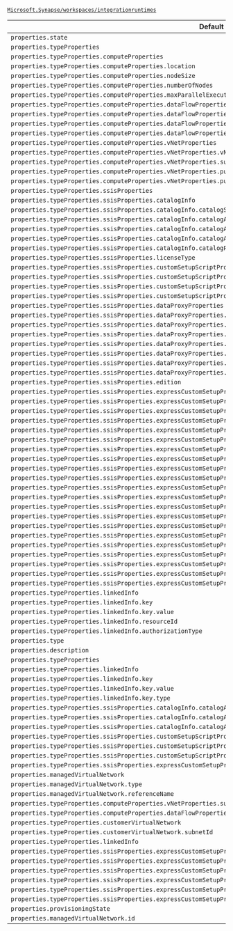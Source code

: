 [`Microsoft.Synapse/workspaces/integrationruntimes`](https://docs.microsoft.com/en-us/azure/templates/microsoft.synapse/workspaces/integrationruntimes)

| Default Path | Alias |
|---|---|
| `properties.state` | `Microsoft.Synapse/workspaces/integrationRuntimes/Managed.state` |
| `properties.typeProperties` | `Microsoft.Synapse/workspaces/integrationRuntimes/Managed.typeProperties` |
| `properties.typeProperties.computeProperties` | `Microsoft.Synapse/workspaces/integrationRuntimes/Managed.typeProperties.computeProperties` |
| `properties.typeProperties.computeProperties.location` | `Microsoft.Synapse/workspaces/integrationRuntimes/Managed.typeProperties.computeProperties.location` |
| `properties.typeProperties.computeProperties.nodeSize` | `Microsoft.Synapse/workspaces/integrationRuntimes/Managed.typeProperties.computeProperties.nodeSize` |
| `properties.typeProperties.computeProperties.numberOfNodes` | `Microsoft.Synapse/workspaces/integrationRuntimes/Managed.typeProperties.computeProperties.numberOfNodes` |
| `properties.typeProperties.computeProperties.maxParallelExecutionsPerNode` | `Microsoft.Synapse/workspaces/integrationRuntimes/Managed.typeProperties.computeProperties.maxParallelExecutionsPerNode` |
| `properties.typeProperties.computeProperties.dataFlowProperties` | `Microsoft.Synapse/workspaces/integrationRuntimes/Managed.typeProperties.computeProperties.dataFlowProperties` |
| `properties.typeProperties.computeProperties.dataFlowProperties.computeType` | `Microsoft.Synapse/workspaces/integrationRuntimes/Managed.typeProperties.computeProperties.dataFlowProperties.computeType` |
| `properties.typeProperties.computeProperties.dataFlowProperties.coreCount` | `Microsoft.Synapse/workspaces/integrationRuntimes/Managed.typeProperties.computeProperties.dataFlowProperties.coreCount` |
| `properties.typeProperties.computeProperties.dataFlowProperties.timeToLive` | `Microsoft.Synapse/workspaces/integrationRuntimes/Managed.typeProperties.computeProperties.dataFlowProperties.timeToLive` |
| `properties.typeProperties.computeProperties.vNetProperties` | `Microsoft.Synapse/workspaces/integrationRuntimes/Managed.typeProperties.computeProperties.vNetProperties` |
| `properties.typeProperties.computeProperties.vNetProperties.vNetId` | `Microsoft.Synapse/workspaces/integrationRuntimes/Managed.typeProperties.computeProperties.vNetProperties.vNetId` |
| `properties.typeProperties.computeProperties.vNetProperties.subnet` | `Microsoft.Synapse/workspaces/integrationRuntimes/Managed.typeProperties.computeProperties.vNetProperties.subnet` |
| `properties.typeProperties.computeProperties.vNetProperties.publicIPs` | `Microsoft.Synapse/workspaces/integrationRuntimes/Managed.typeProperties.computeProperties.vNetProperties.publicIPs` |
| `properties.typeProperties.computeProperties.vNetProperties.publicIPs[*]` | `Microsoft.Synapse/workspaces/integrationRuntimes/Managed.typeProperties.computeProperties.vNetProperties.publicIPs[*]` |
| `properties.typeProperties.ssisProperties` | `Microsoft.Synapse/workspaces/integrationRuntimes/Managed.typeProperties.ssisProperties` |
| `properties.typeProperties.ssisProperties.catalogInfo` | `Microsoft.Synapse/workspaces/integrationRuntimes/Managed.typeProperties.ssisProperties.catalogInfo` |
| `properties.typeProperties.ssisProperties.catalogInfo.catalogServerEndpoint` | `Microsoft.Synapse/workspaces/integrationRuntimes/Managed.typeProperties.ssisProperties.catalogInfo.catalogServerEndpoint` |
| `properties.typeProperties.ssisProperties.catalogInfo.catalogAdminUserName` | `Microsoft.Synapse/workspaces/integrationRuntimes/Managed.typeProperties.ssisProperties.catalogInfo.catalogAdminUserName` |
| `properties.typeProperties.ssisProperties.catalogInfo.catalogAdminPassword` | `Microsoft.Synapse/workspaces/integrationRuntimes/Managed.typeProperties.ssisProperties.catalogInfo.catalogAdminPassword` |
| `properties.typeProperties.ssisProperties.catalogInfo.catalogAdminPassword.value` | `Microsoft.Synapse/workspaces/integrationRuntimes/Managed.typeProperties.ssisProperties.catalogInfo.catalogAdminPassword.value` |
| `properties.typeProperties.ssisProperties.catalogInfo.catalogPricingTier` | `Microsoft.Synapse/workspaces/integrationRuntimes/Managed.typeProperties.ssisProperties.catalogInfo.catalogPricingTier` |
| `properties.typeProperties.ssisProperties.licenseType` | `Microsoft.Synapse/workspaces/integrationRuntimes/Managed.typeProperties.ssisProperties.licenseType` |
| `properties.typeProperties.ssisProperties.customSetupScriptProperties` | `Microsoft.Synapse/workspaces/integrationRuntimes/Managed.typeProperties.ssisProperties.customSetupScriptProperties` |
| `properties.typeProperties.ssisProperties.customSetupScriptProperties.blobContainerUri` | `Microsoft.Synapse/workspaces/integrationRuntimes/Managed.typeProperties.ssisProperties.customSetupScriptProperties.blobContainerUri` |
| `properties.typeProperties.ssisProperties.customSetupScriptProperties.sasToken` | `Microsoft.Synapse/workspaces/integrationRuntimes/Managed.typeProperties.ssisProperties.customSetupScriptProperties.sasToken` |
| `properties.typeProperties.ssisProperties.customSetupScriptProperties.sasToken.value` | `Microsoft.Synapse/workspaces/integrationRuntimes/Managed.typeProperties.ssisProperties.customSetupScriptProperties.sasToken.value` |
| `properties.typeProperties.ssisProperties.dataProxyProperties` | `Microsoft.Synapse/workspaces/integrationRuntimes/Managed.typeProperties.ssisProperties.dataProxyProperties` |
| `properties.typeProperties.ssisProperties.dataProxyProperties.connectVia` | `Microsoft.Synapse/workspaces/integrationRuntimes/Managed.typeProperties.ssisProperties.dataProxyProperties.connectVia` |
| `properties.typeProperties.ssisProperties.dataProxyProperties.connectVia.type` | `Microsoft.Synapse/workspaces/integrationRuntimes/Managed.typeProperties.ssisProperties.dataProxyProperties.connectVia.type` |
| `properties.typeProperties.ssisProperties.dataProxyProperties.connectVia.referenceName` | `Microsoft.Synapse/workspaces/integrationRuntimes/Managed.typeProperties.ssisProperties.dataProxyProperties.connectVia.referenceName` |
| `properties.typeProperties.ssisProperties.dataProxyProperties.stagingLinkedService` | `Microsoft.Synapse/workspaces/integrationRuntimes/Managed.typeProperties.ssisProperties.dataProxyProperties.stagingLinkedService` |
| `properties.typeProperties.ssisProperties.dataProxyProperties.stagingLinkedService.type` | `Microsoft.Synapse/workspaces/integrationRuntimes/Managed.typeProperties.ssisProperties.dataProxyProperties.stagingLinkedService.type` |
| `properties.typeProperties.ssisProperties.dataProxyProperties.stagingLinkedService.referenceName` | `Microsoft.Synapse/workspaces/integrationRuntimes/Managed.typeProperties.ssisProperties.dataProxyProperties.stagingLinkedService.referenceName` |
| `properties.typeProperties.ssisProperties.dataProxyProperties.path` | `Microsoft.Synapse/workspaces/integrationRuntimes/Managed.typeProperties.ssisProperties.dataProxyProperties.path` |
| `properties.typeProperties.ssisProperties.edition` | `Microsoft.Synapse/workspaces/integrationRuntimes/Managed.typeProperties.ssisProperties.edition` |
| `properties.typeProperties.ssisProperties.expressCustomSetupProperties` | `Microsoft.Synapse/workspaces/integrationRuntimes/Managed.typeProperties.ssisProperties.expressCustomSetupProperties` |
| `properties.typeProperties.ssisProperties.expressCustomSetupProperties[*]` | `Microsoft.Synapse/workspaces/integrationRuntimes/Managed.typeProperties.ssisProperties.expressCustomSetupProperties[*]` |
| `properties.typeProperties.ssisProperties.expressCustomSetupProperties[*].typeProperties` | `Microsoft.Synapse/workspaces/integrationRuntimes/Managed.typeProperties.ssisProperties.expressCustomSetupProperties[*].CmdkeySetup.typeProperties` |
| `properties.typeProperties.ssisProperties.expressCustomSetupProperties[*].typeProperties.password` | `Microsoft.Synapse/workspaces/integrationRuntimes/Managed.typeProperties.ssisProperties.expressCustomSetupProperties[*].CmdkeySetup.typeProperties.password.SecureString` |
| `properties.typeProperties.ssisProperties.expressCustomSetupProperties[*].typeProperties.password.value` | `Microsoft.Synapse/workspaces/integrationRuntimes/Managed.typeProperties.ssisProperties.expressCustomSetupProperties[*].CmdkeySetup.typeProperties.password.SecureString.value` |
| `properties.typeProperties.ssisProperties.expressCustomSetupProperties[*].typeProperties.password.store` | `Microsoft.Synapse/workspaces/integrationRuntimes/Managed.typeProperties.ssisProperties.expressCustomSetupProperties[*].CmdkeySetup.typeProperties.password.AzureKeyVaultSecret.store` |
| `properties.typeProperties.ssisProperties.expressCustomSetupProperties[*].typeProperties.password.store.type` | `Microsoft.Synapse/workspaces/integrationRuntimes/Managed.typeProperties.ssisProperties.expressCustomSetupProperties[*].CmdkeySetup.typeProperties.password.AzureKeyVaultSecret.store.type` |
| `properties.typeProperties.ssisProperties.expressCustomSetupProperties[*].typeProperties.password.store.referenceName` | `Microsoft.Synapse/workspaces/integrationRuntimes/Managed.typeProperties.ssisProperties.expressCustomSetupProperties[*].CmdkeySetup.typeProperties.password.AzureKeyVaultSecret.store.referenceName` |
| `properties.typeProperties.ssisProperties.expressCustomSetupProperties[*].typeProperties.password.store.parameters` | `Microsoft.Synapse/workspaces/integrationRuntimes/Managed.typeProperties.ssisProperties.expressCustomSetupProperties[*].CmdkeySetup.typeProperties.password.AzureKeyVaultSecret.store.parameters` |
| `properties.typeProperties.ssisProperties.expressCustomSetupProperties[*].typeProperties.password.type` | `Microsoft.Synapse/workspaces/integrationRuntimes/Managed.typeProperties.ssisProperties.expressCustomSetupProperties[*].CmdkeySetup.typeProperties.password.type` |
| `properties.typeProperties.ssisProperties.expressCustomSetupProperties[*].typeProperties.variableName` | `Microsoft.Synapse/workspaces/integrationRuntimes/Managed.typeProperties.ssisProperties.expressCustomSetupProperties[*].EnvironmentVariableSetup.typeProperties.variableName` |
| `properties.typeProperties.ssisProperties.expressCustomSetupProperties[*].typeProperties.variableValue` | `Microsoft.Synapse/workspaces/integrationRuntimes/Managed.typeProperties.ssisProperties.expressCustomSetupProperties[*].EnvironmentVariableSetup.typeProperties.variableValue` |
| `properties.typeProperties.ssisProperties.expressCustomSetupProperties[*].typeProperties.componentName` | `Microsoft.Synapse/workspaces/integrationRuntimes/Managed.typeProperties.ssisProperties.expressCustomSetupProperties[*].ComponentSetup.typeProperties.componentName` |
| `properties.typeProperties.ssisProperties.expressCustomSetupProperties[*].typeProperties.licenseKey` | `Microsoft.Synapse/workspaces/integrationRuntimes/Managed.typeProperties.ssisProperties.expressCustomSetupProperties[*].ComponentSetup.typeProperties.licenseKey.SecureString` |
| `properties.typeProperties.ssisProperties.expressCustomSetupProperties[*].typeProperties.licenseKey.value` | `Microsoft.Synapse/workspaces/integrationRuntimes/Managed.typeProperties.ssisProperties.expressCustomSetupProperties[*].ComponentSetup.typeProperties.licenseKey.SecureString.value` |
| `properties.typeProperties.ssisProperties.expressCustomSetupProperties[*].typeProperties.licenseKey.store` | `Microsoft.Synapse/workspaces/integrationRuntimes/Managed.typeProperties.ssisProperties.expressCustomSetupProperties[*].ComponentSetup.typeProperties.licenseKey.AzureKeyVaultSecret.store` |
| `properties.typeProperties.ssisProperties.expressCustomSetupProperties[*].typeProperties.licenseKey.store.type` | `Microsoft.Synapse/workspaces/integrationRuntimes/Managed.typeProperties.ssisProperties.expressCustomSetupProperties[*].ComponentSetup.typeProperties.licenseKey.AzureKeyVaultSecret.store.type` |
| `properties.typeProperties.ssisProperties.expressCustomSetupProperties[*].typeProperties.licenseKey.store.referenceName` | `Microsoft.Synapse/workspaces/integrationRuntimes/Managed.typeProperties.ssisProperties.expressCustomSetupProperties[*].ComponentSetup.typeProperties.licenseKey.AzureKeyVaultSecret.store.referenceName` |
| `properties.typeProperties.ssisProperties.expressCustomSetupProperties[*].typeProperties.licenseKey.store.parameters` | `Microsoft.Synapse/workspaces/integrationRuntimes/Managed.typeProperties.ssisProperties.expressCustomSetupProperties[*].ComponentSetup.typeProperties.licenseKey.AzureKeyVaultSecret.store.parameters` |
| `properties.typeProperties.ssisProperties.expressCustomSetupProperties[*].typeProperties.licenseKey.type` | `Microsoft.Synapse/workspaces/integrationRuntimes/Managed.typeProperties.ssisProperties.expressCustomSetupProperties[*].ComponentSetup.typeProperties.licenseKey.type` |
| `properties.typeProperties.ssisProperties.expressCustomSetupProperties[*].type` | `Microsoft.Synapse/workspaces/integrationRuntimes/Managed.typeProperties.ssisProperties.expressCustomSetupProperties[*].type` |
| `properties.typeProperties.linkedInfo` | `Microsoft.Synapse/workspaces/integrationRuntimes/SelfHosted.typeProperties.linkedInfo.Key` |
| `properties.typeProperties.linkedInfo.key` | `Microsoft.Synapse/workspaces/integrationRuntimes/SelfHosted.typeProperties.linkedInfo.Key.key` |
| `properties.typeProperties.linkedInfo.key.value` | `Microsoft.Synapse/workspaces/integrationRuntimes/SelfHosted.typeProperties.linkedInfo.Key.key.value` |
| `properties.typeProperties.linkedInfo.resourceId` | `Microsoft.Synapse/workspaces/integrationRuntimes/SelfHosted.typeProperties.linkedInfo.RBAC.resourceId` |
| `properties.typeProperties.linkedInfo.authorizationType` | `Microsoft.Synapse/workspaces/integrationRuntimes/SelfHosted.typeProperties.linkedInfo.authorizationType` |
| `properties.type` | `Microsoft.Synapse/workspaces/integrationRuntimes/type` |
| `properties.description` | `Microsoft.Synapse/workspaces/integrationRuntimes/description` |
| `properties.typeProperties` | `Microsoft.Synapse/workspaces/integrationRuntimes/SelfHosted.typeProperties` |
| `properties.typeProperties.linkedInfo` | `Microsoft.Synapse/workspaces/integrationRuntimes/SelfHosted.typeProperties.linkedInfo.RBAC` |
| `properties.typeProperties.linkedInfo.key` | `Microsoft.Synapse/workspaces/integrationRuntimes/SelfHosted.typeProperties.linkedInfo.Key.key.SecureString` |
| `properties.typeProperties.linkedInfo.key.value` | `Microsoft.Synapse/workspaces/integrationRuntimes/SelfHosted.typeProperties.linkedInfo.Key.key.SecureString.value` |
| `properties.typeProperties.linkedInfo.key.type` | `Microsoft.Synapse/workspaces/integrationRuntimes/SelfHosted.typeProperties.linkedInfo.Key.key.type` |
| `properties.typeProperties.ssisProperties.catalogInfo.catalogAdminPassword` | `Microsoft.Synapse/workspaces/integrationRuntimes/Managed.typeProperties.ssisProperties.catalogInfo.catalogAdminPassword.SecureString` |
| `properties.typeProperties.ssisProperties.catalogInfo.catalogAdminPassword.value` | `Microsoft.Synapse/workspaces/integrationRuntimes/Managed.typeProperties.ssisProperties.catalogInfo.catalogAdminPassword.SecureString.value` |
| `properties.typeProperties.ssisProperties.catalogInfo.catalogAdminPassword.type` | `Microsoft.Synapse/workspaces/integrationRuntimes/Managed.typeProperties.ssisProperties.catalogInfo.catalogAdminPassword.type` |
| `properties.typeProperties.ssisProperties.customSetupScriptProperties.sasToken` | `Microsoft.Synapse/workspaces/integrationRuntimes/Managed.typeProperties.ssisProperties.customSetupScriptProperties.sasToken.SecureString` |
| `properties.typeProperties.ssisProperties.customSetupScriptProperties.sasToken.value` | `Microsoft.Synapse/workspaces/integrationRuntimes/Managed.typeProperties.ssisProperties.customSetupScriptProperties.sasToken.SecureString.value` |
| `properties.typeProperties.ssisProperties.customSetupScriptProperties.sasToken.type` | `Microsoft.Synapse/workspaces/integrationRuntimes/Managed.typeProperties.ssisProperties.customSetupScriptProperties.sasToken.type` |
| `properties.typeProperties.ssisProperties.expressCustomSetupProperties[*].typeProperties` | `Microsoft.Synapse/workspaces/integrationRuntimes/Managed.typeProperties.ssisProperties.expressCustomSetupProperties[*].ComponentSetup.typeProperties` |
| `properties.managedVirtualNetwork` | `Microsoft.Synapse/workspaces/integrationRuntimes/Managed.managedVirtualNetwork` |
| `properties.managedVirtualNetwork.type` | `Microsoft.Synapse/workspaces/integrationRuntimes/Managed.managedVirtualNetwork.type` |
| `properties.managedVirtualNetwork.referenceName` | `Microsoft.Synapse/workspaces/integrationRuntimes/Managed.managedVirtualNetwork.referenceName` |
| `properties.typeProperties.computeProperties.vNetProperties.subnetId` | `Microsoft.Synapse/workspaces/integrationRuntimes/Managed.typeProperties.computeProperties.vNetProperties.subnetId` |
| `properties.typeProperties.computeProperties.dataFlowProperties.cleanup` | `Microsoft.Synapse/workspaces/integrationRuntimes/Managed.typeProperties.computeProperties.dataFlowProperties.cleanup` |
| `properties.typeProperties.customerVirtualNetwork` | `Microsoft.Synapse/workspaces/integrationRuntimes/Managed.typeProperties.customerVirtualNetwork` |
| `properties.typeProperties.customerVirtualNetwork.subnetId` | `Microsoft.Synapse/workspaces/integrationRuntimes/Managed.typeProperties.customerVirtualNetwork.subnetId` |
| `properties.typeProperties.linkedInfo` | `Microsoft.Synapse/workspaces/integrationRuntimes/SelfHosted.typeProperties.linkedInfo` |
| `properties.typeProperties.ssisProperties.expressCustomSetupProperties[*]` | `Microsoft.Synapse/workspaces/integrationRuntimes/Managed.typeProperties.ssisProperties.expressCustomSetupProperties[*].ComponentSetup` |
| `properties.typeProperties.ssisProperties.expressCustomSetupProperties[*]` | `Microsoft.Synapse/workspaces/integrationRuntimes/Managed.typeProperties.ssisProperties.expressCustomSetupProperties[*].EnvironmentVariableSetup` |
| `properties.typeProperties.ssisProperties.expressCustomSetupProperties[*]` | `Microsoft.Synapse/workspaces/integrationRuntimes/Managed.typeProperties.ssisProperties.expressCustomSetupProperties[*].CmdkeySetup` |
| `properties.typeProperties.ssisProperties.expressCustomSetupProperties[*].typeProperties` | `Microsoft.Synapse/workspaces/integrationRuntimes/Managed.typeProperties.ssisProperties.expressCustomSetupProperties[*].EnvironmentVariableSetup.typeProperties` |
| `properties.typeProperties.ssisProperties.expressCustomSetupProperties[*].typeProperties.licenseKey` | `Microsoft.Synapse/workspaces/integrationRuntimes/Managed.typeProperties.ssisProperties.expressCustomSetupProperties[*].ComponentSetup.typeProperties.licenseKey` |
| `properties.typeProperties.ssisProperties.expressCustomSetupProperties[*].typeProperties.password` | `Microsoft.Synapse/workspaces/integrationRuntimes/Managed.typeProperties.ssisProperties.expressCustomSetupProperties[*].CmdkeySetup.typeProperties.password` |
| `properties.provisioningState` | `Microsoft.Synapse/workspaces/integrationRuntimes/Managed.provisioningState` |
| `properties.managedVirtualNetwork.id` | `Microsoft.Synapse/workspaces/integrationRuntimes/Managed.managedVirtualNetwork.id` |


